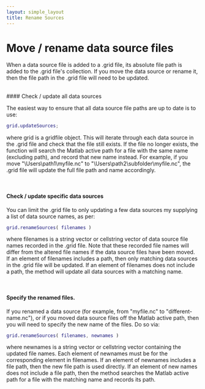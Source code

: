 ```yaml
---
layout: simple_layout
title: Rename Sources
---
```


# Move / rename data source files

When a data source file is added to a .grid file, its absolute file path is added to the .grid file's collection. If you move the data source or rename it, then the file path in the .grid file will need to be updated.

<br>
#### Check / update all data sources

The easiest way to ensure that all data source file paths are up to date is to use:
```matlab
grid.updateSources;
```
where grid is a gridfile object. This will iterate through each data source in the .grid file and check that the file still exists. If the file no longer exists, the function will search the Matlab active path for a file with the same name (excluding path), and record that new name instead. For example, if you move "\Users\path1\myfile.nc" to "\Users\path2\subfolder\myfile.nc", the .grid file will update the full file path and name accordingly.

<br>

#### Check / update specific data sources

You can limit the .grid file to only updating a few data sources my supplying a list of data source names, as per:
```matlab
grid.renameSources( filenames )
```
where filenames is a string vector or cellstring vector of data source file names recorded in the .grid file. Note that these recorded file names will differ from the altered file names if the data source files have been moved. If an element of filenames includes a path, then only matching data sources in the .grid file will be updated. If an element of filenames does not include a path, the method will update all data sources with a matching name.

<br>

#### Specify the renamed files.

If you renamed a data source (for example, from "myfile.nc" to "different-name.nc"), or if you moved data source files off the Matlab active path, then you will need to specify the new name of the files. Do so via:
```matlab
grid.renameSources( filenames, newnames )
```
where newnames is a string vector or cellstring vector containing the updated file names. Each element of newnames must be for the corresponding element in filenames. If an element of newnames includes a file path, then the new file path is used directly. If an element of new names does not include a file path, then the method searches the Matlab active path for a file with the matching name and records its path.
